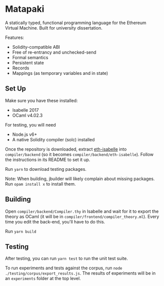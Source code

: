 # Matapaki

A statically typed, functional programming language for the Ethereum Virtual Machine. Built for university dissertation.

Features:

- Solidity-compatible ABI
- Free of re-entrancy and unchecked-send
- Formal semantics
- Persistent state
- Records
- Mappings (as temporary variables and in state)

## Set Up

Make sure you have these installed:

- Isabelle 2017
- OCaml v4.02.3

For testing, you will need

- Node.js v6+
- A native Solidity compiler (solc) installed

Once the repository is downloaded, extract [eth-isabelle]() into `compiler/backend` (so it becomes `compiler/backend/eth-isabelle`). Follow the instructions in its README to set it up.

Run `yarn` to download testing packages.

Note: When building, jbuilder will likely complain about missing packages. Run `opam install x` to install them.

## Building

Open `compiler/backend/Compiler.thy` in Isabelle and wait for it to export the theory as OCaml (it will be in `compiler/frontend/compiler_theory.ml`). Every time you edit the back-end, you'll have to do this.

Run `yarn build`

## Testing

After testing, you can run `yarn test` to run the unit test suite.

To run experiments and tests against the corpus, run `node ./testing/corpus/export_results.js`. The results of experiments will be in an `experiments` folder at the top level.